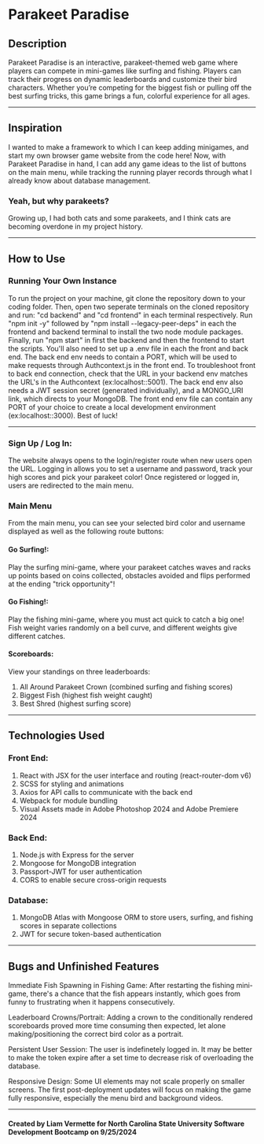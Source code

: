 # Parakeet Paradise
## Description
Parakeet Paradise is an interactive, parakeet-themed web game where players can compete in mini-games like surfing and fishing. Players can track their progress on dynamic leaderboards and customize their bird characters. Whether you’re competing for the biggest fish or pulling off the best surfing tricks, this game brings a fun, colorful experience for all ages.

---

## Inspiration
I wanted to make a framework to which I can keep adding minigames, and start my own browser game website from the code here! Now, with Parakeet Paradise in hand, I can add any game ideas to the list of buttons on the main menu, while tracking the running player records through what I already know about database management.

### Yeah, but why parakeets?
Growing up, I had both cats and some parakeets, and I think cats are becoming overdone in my project history.

---

## How to Use
### Running Your Own Instance
To run the project on your machine, git clone the repository down to your coding folder. Then, open two seperate terminals on the cloned repository and run: "cd backend" and "cd frontend" in each terminal respectively. Run "npm init -y" followed by "npm install --legacy-peer-deps" in each the frontend and backend terminal to install the two node module packages. Finally, run "npm start" in first the backend and then the frontend to start the scripts. You'll also need to set up a .env file in each the front and back end. The back end env needs to contain a PORT, which will be used to make requests through Authcontext.js in the front end. To troubleshoot front to back end connection, check that the URL in your backend env matches the URL's in the Authcontext (ex:localhost::5001). The back end env also needs a JWT session secret (generated individually), and a MONGO_URI link, which directs to your MongoDB. The front end env file can contain any PORT of your choice to create a local development environment (ex:localhost::3000). Best of luck!

---

### Sign Up / Log In:
The website always opens to the login/register route when new users open the URL. Logging in allows you to set a username and password, track your high scores and pick your parakeet color! Once registered or logged in, users are redirected to the main menu.

### Main Menu

From the main menu, you can see your selected bird color and username displayed as well as the following route buttons:
#### Go Surfing!: 
Play the surfing mini-game, where your parakeet catches waves and racks up points based on coins collected, obstacles avoided and flips performed at the ending "trick opportunity"!
#### Go Fishing!: 
Play the fishing mini-game, where you must act quick to catch a big one! Fish weight varies randomly on a bell curve, and different weights give different catches.
#### Scoreboards: 
View your standings on three leaderboards:
1. All Around Parakeet Crown (combined surfing and fishing scores)
2. Biggest Fish (highest fish weight caught)
3. Best Shred (highest surfing score)

---

## Technologies Used
### Front End:

1. React with JSX for the user interface and routing (react-router-dom v6)
2. SCSS for styling and animations
3. Axios for API calls to communicate with the back end
4. Webpack for module bundling
5. Visual Assets made in Adobe Photoshop 2024 and Adobe Premiere 2024

### Back End:

1. Node.js with Express for the server
2. Mongoose for MongoDB integration
3. Passport-JWT for user authentication
4. CORS to enable secure cross-origin requests

### Database:

1. MongoDB Atlas with Mongoose ORM to store users, surfing, and fishing scores in separate collections
2. JWT for secure token-based authentication

---

## Bugs and Unfinished Features
Immediate Fish Spawning in Fishing Game: After restarting the fishing mini-game, there's a chance that the fish appears instantly, which goes from funny to frustrating when it happens consecutively.

Leaderboard Crowns/Portrait: Adding a crown to the conditionally rendered scoreboards proved more time consuming then expected, let alone making/positioning the correct bird color as a portrait.

Persistent User Session: The user is indefinetely logged in. It may be better to make the token expire after a set time to decrease risk of overloading the database.

Responsive Design: Some UI elements may not scale properly on smaller screens. The first post-deployment updates will focus on making the game fully responsive, especially the menu bird and background videos.

---

#### Created by Liam Vermette for North Carolina State University Software Development Bootcamp on 9/25/2024